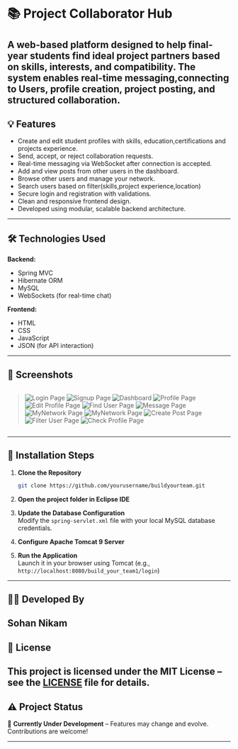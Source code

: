 # 📚 Project Collaborator Hub

A web-based platform designed to help final-year students find ideal project partners based on skills, interests, and compatibility. 
The system enables real-time messaging,connecting to Users, profile creation, project posting, and structured collaboration.
---
## 💡 Features

- Create and edit student profiles with skills, education,certifications and projects experience.
- Send, accept, or reject collaboration requests.
- Real-time messaging via WebSocket after connection is accepted.
- Add and view posts from other users in the dashboard.
- Browse other users and manage your network.
- Search users based on filter(skills,project experience,location)
- Secure login and registration with validations.
- Clean and responsive frontend design.
- Developed using modular, scalable backend architecture.
---

## 🛠️ Technologies Used

**Backend:**
- Spring MVC 
- Hibernate ORM  
- MySQL  
- WebSockets (for real-time chat)

**Frontend:**
- HTML  
- CSS  
- JavaScript  
- JSON (for API interaction)
---

## 📸 Screenshots

> ```

> ![Login Page](build_your_team1/screenshots/Login.png)
> ![Signup Page](build_your_team1/screenshots/Signup.png)
> ![Dashboard](build_your_team1/screenshots/Posts.png)
> ![Profile Page](build_your_team1/screenshots/Profile.png)
> ![Edit Profile Page](build_your_team1/screenshots/EditProfile.png)
> ![Find User Page](build_your_team1/screenshots/FindUsers.png)
> ![Message Page](build_your_team1/screenshots/Messaging.png)
> ![MyNetwork Page](build_your_team1/screenshots/MyNetwork1.png)
> ![MyNetwork Page](build_your_team1/screenshots/MyNetwork.png)
> ![Create Post Page](build_your_team1/screenshots/CreatBlog.png)
> ![Filter User Page](build_your_team1/screenshots/Filter.png)
> ![Check Profile Page](build_your_team1/screenshots/check_Profile.png)

> ```
---

## 🚀 Installation Steps

1. **Clone the Repository**  
   ```bash
   git clone https://github.com/yourusername/buildyourteam.git
   ```

2. **Open the project folder in Eclipse IDE**

3. **Update the Database Configuration**  
   Modify the `spring-servlet.xml` file with your local MySQL database credentials.

4. **Configure Apache Tomcat 9 Server**

5. **Run the Application**  
   Launch it in your browser using Tomcat (e.g., `http://localhost:8080/build_your_team1/login`)

---

## 👨‍💻 Developed By

**Sohan Nikam**
---

## 📜 License

This project is licensed under the **MIT License** – see the [LICENSE](LICENSE) file for details.
---

## ⚠️ Project Status

🚧 **Currently Under Development** – Features may change and evolve. Contributions are welcome!

---
